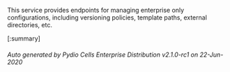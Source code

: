






This service provides endpoints for managing enterprise only configurations, including versioning policies, template paths, external directories, etc.

[:summary]

###### Auto generated by Pydio Cells Enterprise Distribution v2.1.0-rc1 on 22-Jun-2020

